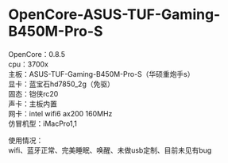 # OpenCore-ASUS-TUF-Gaming-B450M-Pro-S  
OpenCore：0.8.5  
cpu：3700x  
主板：ASUS-TUF-Gaming-B450M-Pro-S（华硕重炮手s）  
显卡：蓝宝石hd7850_2g（免驱）  
固态：铠侠rc20  
声卡：主板内置  
网卡：intel wifi6 ax200 160MHz  
仿冒机型：iMacPro1,1  

使用情况：  
wifi、蓝牙正常、完美睡眠、唤醒、未做usb定制、目前未见有bug  

